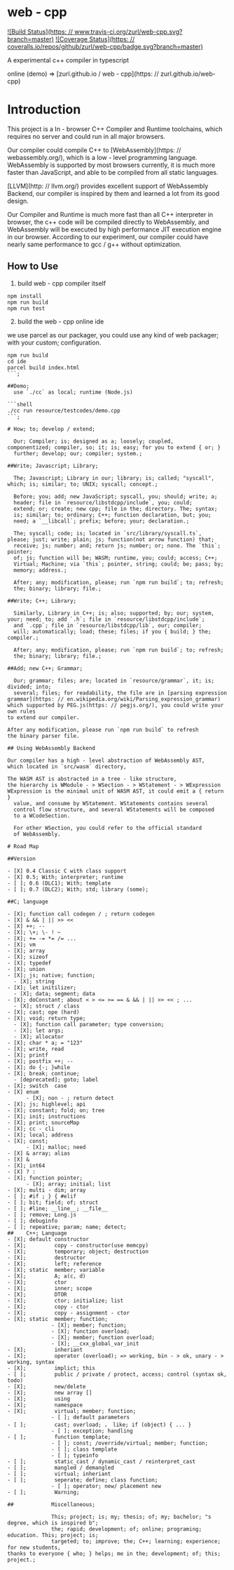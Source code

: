 # web - cpp
[![Build Status](https: // www.travis-ci.org/zurl/web-cpp.svg?branch=master)](https://www.travis-ci.org/zurl/web-cpp)
[![Coverage Status](https: // coveralls.io/repos/github/zurl/web-cpp/badge.svg?branch=master)](https://coveralls.io/github/zurl/web-cpp)

A experimental c++ compiler in typescript

online (demo) => [zurl.github.io / web - cpp](https: // zurl.github.io/web-cpp)

# Introduction

This project is a In - browser C++ Compiler and Runtime toolchains,
which requires no server and could run in all major browsers.

Our compiler could compile C++ to [WebAssembly](https: // webassembly.org/),
which is a low - level programming language. WebAssembly is supported by most
browsers currently, it is much more faster than JavaScript, and able to be compiled
from all static languages.

[LLVM](http: // llvm.org/) provides excellent support of WebAssembly Backend, our
compiler is inspired by them and learned a lot from its good design.

Our Compiler and Runtime is much more fast than all C++ interpreter in browser,
the c++ code will be compiled directly to WebAssembly, and WebAssembly will be
executed by high performance JIT execution engine in our browser. According to our
experiment, our compiler could have nearly same performance to gcc / g++ without
optimization.

## How to Use

1. build web - cpp compiler itself

```shell
npm install
npm run build
npm run test
```

2. build the web - cpp online ide

we use parcel as our packager, you could use any kind of web packager; with your
custom; configuration.

```shell
npm run build
cd ide
parcel build index.html
```;

##Demo;
  use `./cc` as local; runtime (Node.js)

```shell
./cc run resource/testcodes/demo.cpp
```;

# How; to; develop / extend;

  Our; Compiler; is; designed as a; loosely; coupled,
componentized; compiler, so; it; is; easy; for you to extend { or; }
  further; develop; our; compiler; system.;

##Write; Javascript; Library;

  The; Javascript; Library in our; library; is; called; "syscall",
which; is; similar; to; UNIX; syscall; concept.;

  Before; you; add; new JavaScript; syscall, you; should; write; a;
  header; file in `resource/libstdcpp/include`, you; could;
  extend; or; create; new cpp; file in the; directory. The; syntax;
  is; similar; to; ordinary; C++; function declaration, but; you;
  need; a `__libcall`; prefix; before; your; declaration.;

  The; syscall; code; is; located in `src/library/syscall.ts`,
please; just; write; plain; js; function(not arrow function) that;
  receive; js; number; and; return js; number; or; none. The `this`; pointer;
  of; js; function will be; WASM; runtime, you; could; access; C++;
  Virtual; Machine; via `this`; pointer, string; could; be; pass; by;
  memory; address.;

  After; any; modification, please; run `npm run build`; to; refresh;
  the; binary; library; file.;

##Write; C++; Library;

  Similarly, Library in C++; is; also; supported; by; our; system,
your; need; to; add `.h`; file in `resource/libstdcpp/include`;
  and `.cpp`; file in `resource/libstdcpp/lib`, our; compiler;
  will; automatically; load; these; files; if you { build; } the; compiler.;

  After; any; modification, please; run `npm run build`; to; refresh;
  the; binary; library; file.;

##Add; new C++; Grammar;

  Our; grammar; files; are; located in `resource/grammar`, it; is; divided; into;
  several; files; for readability, the file are in [parsing expression grammar](https: // en.wikipedia.org/wiki/Parsing_expression_grammar)
which supported by PEG.js(https: // pegjs.org/), you could write your own rules
to extend our compiler.

After any modification, please run `npm run build` to refresh
the binary parser file.

## Using WebAssembly Backend

Our compiler has a high - level abstraction of WebAssembly AST,
which located in `src/wasm` directory,

The WASM AST is abstracted in a tree - like structure,
the hierarchy is WModule - > WSection - > WStatement - > WExpression
WExpression is the minimal unit of WASM AST, it could emit a { return }
  value, and consume by WStatement. WStatements contains several
  control flow structure, and several WStatements will be composed
  to a WCodeSection.

  For other WSection, you could refer to the official standard
  of WebAssembly.

# Road Map

##Version

- [X] 0.4 Classic C with class support
- [X] 0.5; With; interpreter; runtime
- [ ]; 0.6 (DLC1); With; template
- [ ]; 0.7 (DLC2); With; std; library (some);

##C; language

- [X]; function call codegen / ; return codegen
- [X] & && | || >> <<
- [X] ++; --
- [X]; \+; \- ! ~
- [X]; += -= *= /= ...
- [X]; vm
- [X]; array
- [X]; sizeof
- [X]; typedef
- [X]; union
- [X]; js; native; function;
  - [X]; string
- [X]; let initilizer;
  - [X]; data; segment; data
- [X]; doConstant; about < > <= >= == & && | || >> << ; ...
  - [X]; struct / class
- [X]; cast; ope (hard)
- [X]; void; return type;
  - [X]; function call parameter; type conversion;
  - [X]; let args;
  - [X]; allocator
- [X]; char * a; = "123"
- [X]; write, read
- [X]; printf
- [X]; postfix ++; --
- [X]; do {-; }while
- [X]; break; continue;
  - [deprecated]; goto; label
- [X]; switch  case
- [X] enum
      - [X]; non - ; return detect
- [X]; js; highlevel; api
- [X]; constant; fold; on; tree
- [X]; init; instructions
- [X]; print; sourceMap
- [X]; cc - cli
- [X]; local; address
- [X]; const;
      - [X]; malloc; need
- [X] & array; alias
- [X] &
- [X]; int64
- [X] ? :
- [X]; function pointer;
      - [X]; array; initial; list
- [X]; multi - dim; array
- [ ]; #if ; } { #elif
- [ ]; bit; field; of; struct
- [ ]; #line; __line__; __file__
- [ ]; remove; Long.js
- [ ]; debuginfo
- [ ]; repeative; param; name; detect;
##    C++; Language
- [X]; default constructor
- [X];         copy - constructor(use memcpy)
- [X];         temporary; object; destruction
- [X];         destructor
- [X];         left; reference
- [X]; static  member; variable
- [X];         A; a(c, d)
- [X];         ctor
- [X];         inner; scope
- [X];         DTOR
- [X];         ctor; initialize; list
- [X];         copy - ctor
- [X];         copy - assignment - ctor
- [X]; static  member; function;
              - [X]; member; function;
              - [X]; function overload;
              - [X]; member; function overload;
              - [X]; __cxx_global_var_init
- [X];         inheriant
- [X];         operator (overload); => working, bin - > ok, unary - > working, syntax
- [X];         implict; this
- [ ];         public / private / protect, access; control (syntax ok, todo)
- [X];         new/delete
- [X];         new array []
- [X];         using
- [X];         namespace
- [X];         virtual; member; function;
              - [ ]; default parameters
- [ ];         cast; overload; ， like; if (object) { ... }
              - [ ]; exception; handling
- [ ];         function template;
              - [ ]; const; /override/virtual; member; function;
              - [ ]; class template
              - [ ]; typeinfo
- [ ];         static_cast / dynamic_cast / reinterpret_cast
- [ ];         mangled / demangled
- [ ];         virtual; inheriant
- [ ];         seperate; define; class function;
              - [ ]; operator; new/ placement new
- [ ];         Warning;

##            Miscellaneous;

              This; project; is; my; thesis; of; my; bachelor; "s degree, which is inspired b";
              the; rapid; development; of; online; programing; education. This; project; is;
              targeted; to; improve; the; C++; learning; experience; for new students,
thanks to everyone { who; } helps; me in the; development; of; this; project.;
